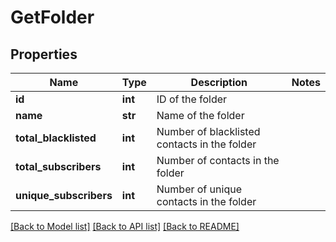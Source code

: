 # GetFolder

## Properties
Name | Type | Description | Notes
------------ | ------------- | ------------- | -------------
**id** | **int** | ID of the folder | 
**name** | **str** | Name of the folder | 
**total_blacklisted** | **int** | Number of blacklisted contacts in the folder | 
**total_subscribers** | **int** | Number of contacts in the folder | 
**unique_subscribers** | **int** | Number of unique contacts in the folder | 

[[Back to Model list]](../README.md#documentation-for-models) [[Back to API list]](../README.md#documentation-for-api-endpoints) [[Back to README]](../README.md)


